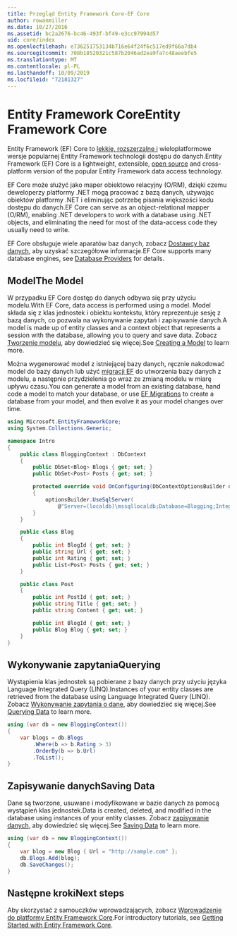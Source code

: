 ```yaml
---
title: Przegląd Entity Framework Core-EF Core
author: rowanmiller
ms.date: 10/27/2016
ms.assetid: bc2a2676-bc46-493f-bf49-e3cc97994d57
uid: core/index
ms.openlocfilehash: e736251753134b716e64f24f6c517ed9f66a7db4
ms.sourcegitcommit: 708b18520321c587b2046ad2ea9fa7c48aeebfe5
ms.translationtype: MT
ms.contentlocale: pl-PL
ms.lasthandoff: 10/09/2019
ms.locfileid: "72181327"
---
```

# <a name="entity-framework-core"></a><span data-ttu-id="3a4c7-102">Entity Framework Core</span><span class="sxs-lookup"><span data-stu-id="3a4c7-102">Entity Framework Core</span></span>

<span data-ttu-id="3a4c7-103">Entity Framework (EF) Core to [lekkie, rozszerzalne i](https://github.com/aspnet/EntityFrameworkCore) wieloplatformowe wersje popularnej Entity Framework technologii dostępu do danych.</span><span class="sxs-lookup"><span data-stu-id="3a4c7-103">Entity Framework (EF) Core is a lightweight, extensible, [open source](https://github.com/aspnet/EntityFrameworkCore) and cross-platform version of the popular Entity Framework data access technology.</span></span>

<span data-ttu-id="3a4c7-104">EF Core może służyć jako maper obiektowo relacyjny (O/RM), dzięki czemu deweloperzy platformy .NET mogą pracować z bazą danych, używając obiektów platformy .NET i eliminując potrzebę pisania większości kodu dostępu do danych.</span><span class="sxs-lookup"><span data-stu-id="3a4c7-104">EF Core can serve as an object-relational mapper (O/RM), enabling .NET developers to work with a database using .NET objects, and eliminating the need for most of the data-access code they usually need to write.</span></span>

<span data-ttu-id="3a4c7-105">EF Core obsługuje wiele aparatów baz danych, zobacz [Dostawcy baz danych](providers/index.md), aby uzyskać szczegółowe informacje.</span><span class="sxs-lookup"><span data-stu-id="3a4c7-105">EF Core supports many database engines, see [Database Providers](providers/index.md) for details.</span></span>

## <a name="the-model"></a><span data-ttu-id="3a4c7-106">Model</span><span class="sxs-lookup"><span data-stu-id="3a4c7-106">The Model</span></span>

<span data-ttu-id="3a4c7-107">W przypadku EF Core dostęp do danych odbywa się przy użyciu modelu.</span><span class="sxs-lookup"><span data-stu-id="3a4c7-107">With EF Core, data access is performed using a model.</span></span> <span data-ttu-id="3a4c7-108">Model składa się z klas jednostek i obiektu kontekstu, który reprezentuje sesję z bazą danych, co pozwala na wykonywanie zapytań i zapisywanie danych.</span><span class="sxs-lookup"><span data-stu-id="3a4c7-108">A model is made up of entity classes and a context object that represents a session with the database, allowing you to query and save data.</span></span> <span data-ttu-id="3a4c7-109">Zobacz [Tworzenie modelu](modeling/index.md), aby dowiedzieć się więcej.</span><span class="sxs-lookup"><span data-stu-id="3a4c7-109">See [Creating a Model](modeling/index.md) to learn more.</span></span>

<span data-ttu-id="3a4c7-110">Można wygenerować model z istniejącej bazy danych, ręcznie nakodować model do bazy danych lub użyć [migracji EF](managing-schemas/migrations/index.md) do utworzenia bazy danych z modelu, a następnie przydzielenia go wraz ze zmianą modelu w miarę upływu czasu.</span><span class="sxs-lookup"><span data-stu-id="3a4c7-110">You can generate a model from an existing database, hand code a model to match your database, or use [EF Migrations](managing-schemas/migrations/index.md) to create a database from your model, and then evolve it as your model changes over time.</span></span>

``` csharp
using Microsoft.EntityFrameworkCore;
using System.Collections.Generic;

namespace Intro
{
    public class BloggingContext : DbContext
    {
        public DbSet<Blog> Blogs { get; set; }
        public DbSet<Post> Posts { get; set; }

        protected override void OnConfiguring(DbContextOptionsBuilder optionsBuilder)
        {
            optionsBuilder.UseSqlServer(
                @"Server=(localdb)\mssqllocaldb;Database=Blogging;Integrated Security=True");
        }
    }

    public class Blog
    {
        public int BlogId { get; set; }
        public string Url { get; set; }
        public int Rating { get; set; }
        public List<Post> Posts { get; set; }
    }

    public class Post
    {
        public int PostId { get; set; }
        public string Title { get; set; }
        public string Content { get; set; }

        public int BlogId { get; set; }
        public Blog Blog { get; set; }
    }
}
```

## <a name="querying"></a><span data-ttu-id="3a4c7-111">Wykonywanie zapytania</span><span class="sxs-lookup"><span data-stu-id="3a4c7-111">Querying</span></span>

<span data-ttu-id="3a4c7-112">Wystąpienia klas jednostek są pobierane z bazy danych przy użyciu języka Language Integrated Query (LINQ).</span><span class="sxs-lookup"><span data-stu-id="3a4c7-112">Instances of your entity classes are retrieved from the database using Language Integrated Query (LINQ).</span></span> <span data-ttu-id="3a4c7-113">Zobacz [Wykonywanie zapytania o dane](querying/index.md), aby dowiedzieć się więcej.</span><span class="sxs-lookup"><span data-stu-id="3a4c7-113">See [Querying Data](querying/index.md) to learn more.</span></span>

``` csharp
using (var db = new BloggingContext())
{
    var blogs = db.Blogs
        .Where(b => b.Rating > 3)
        .OrderBy(b => b.Url)
        .ToList();
}
```

## <a name="saving-data"></a><span data-ttu-id="3a4c7-114">Zapisywanie danych</span><span class="sxs-lookup"><span data-stu-id="3a4c7-114">Saving Data</span></span>

<span data-ttu-id="3a4c7-115">Dane są tworzone, usuwane i modyfikowane w bazie danych za pomocą wystąpień klas jednostek.</span><span class="sxs-lookup"><span data-stu-id="3a4c7-115">Data is created, deleted, and modified in the database using instances of your entity classes.</span></span> <span data-ttu-id="3a4c7-116">Zobacz [zapisywanie danych](saving/index.md), aby dowiedzieć się więcej.</span><span class="sxs-lookup"><span data-stu-id="3a4c7-116">See [Saving Data](saving/index.md) to learn more.</span></span>

``` csharp
using (var db = new BloggingContext())
{
    var blog = new Blog { Url = "http://sample.com" };
    db.Blogs.Add(blog);
    db.SaveChanges();
}
```

## <a name="next-steps"></a><span data-ttu-id="3a4c7-117">Następne kroki</span><span class="sxs-lookup"><span data-stu-id="3a4c7-117">Next steps</span></span>

<span data-ttu-id="3a4c7-118">Aby skorzystać z samouczków wprowadzających, zobacz [Wprowadzenie do platformy Entity Framework Core](get-started/index.md).</span><span class="sxs-lookup"><span data-stu-id="3a4c7-118">For introductory tutorials, see [Getting Started with Entity Framework Core](get-started/index.md).</span></span>

